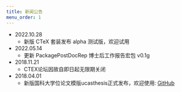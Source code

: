 ```yaml
---
title: 新闻公告
menu_order: 1
---
```

- 2022.10.28
	- 新版 CTeX 套装发布 alpha 测试版，欢迎试用
- 2022.05.14
	- 更新 PackagePostDocRep 博士后工作报告宏包 v0.1g
- 2018.11.21
	- CTEX论坛因故自即日起无限期关闭
- 2018.04.01
	- 新版国科大学位论文模版ucasthesis正式发布，欢迎使用: [GitHub](https://github.com/mohuangrui/ucasthesis)
